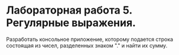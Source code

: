# Лабораторная работа 5. Регулярные выражения.

Разработать консольное приложение, которому подается строка состоящая из чисел, разделенных знаком "." и найти их сумму.
